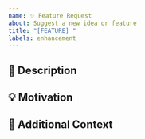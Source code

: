 ```yaml
---
name: ✨ Feature Request
about: Suggest a new idea or feature
title: "[FEATURE] "
labels: enhancement
---
```


## 🙋 Description

<!-- Describe the new feature or improvement you'd like to see -->

## 💡 Motivation

<!-- Why is this feature important or useful? -->

## 📌 Additional Context

<!-- Add any references, mockups, or examples if available -->
